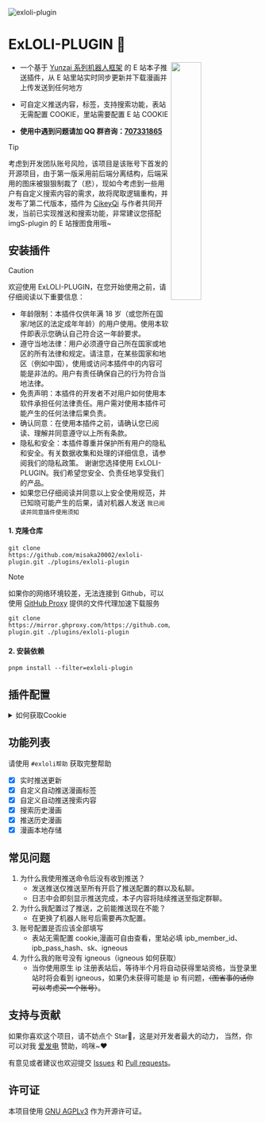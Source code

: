 ![exloli-plugin](https://socialify.git.ci/erzaozi/exloli-plugin/image?description=1&font=Raleway&forks=1&issues=1&language=1&name=1&owner=1&pattern=Circuit%20Board&pulls=1&stargazers=1&theme=Auto)

# ExLOLI-PLUGIN 🍑

<img decoding="async" align=right src="resources/readme/girl.png" width="35%">

- 一个基于 [Yunzai 系列机器人框架](https://github.com/yhArcadia/Yunzai-Bot-plugins-index) 的 E 站本子推送插件，从 E 站里站实时同步更新并下载漫画并上传发送到任何地方

- 可自定义推送内容，标签，支持搜索功能，表站无需配置 COOKIE，里站需要配置 E 站 COOKIE

- **使用中遇到问题请加 QQ 群咨询：[707331865](https://qm.qq.com/q/TXTIS9KhO2)**

> [!TIP]
> 考虑到开发团队账号风险，该项目是该账号下首发的开源项目，由于第一版采用前后端分离结构，后端采用的图床被狠狠制裁了（悲），现如今考虑到一些用户有自定义搜索内容的需求，故将爬取逻辑重构，并发布了第二代版本，插件为 [CikeyQi](https://github.com/CikeyQi) 与作者共同开发，当前已实现推送和搜索功能，非常建议您搭配 imgS-plugin 的 E 站搜图食用哦~

## 安装插件

> [!CAUTION]
> 欢迎使用 ExLOLI-PLUGIN，在您开始使用之前，请仔细阅读以下重要信息：
>
> - 年龄限制：本插件仅供年满 18 岁（或您所在国家/地区的法定成年年龄）的用户使用。使用本软件即表示您确认自己符合这一年龄要求。
> - 遵守当地法律：用户必须遵守自己所在国家或地区的所有法律和规定。请注意，在某些国家和地区（例如中国），使用或访问本插件中的内容可能是非法的。用户有责任确保自己的行为符合当地法律。
> - 免责声明：本插件的开发者不对用户如何使用本软件承担任何法律责任。用户需对使用本插件可能产生的任何法律后果负责。
> - 确认同意：在使用本插件之前，请确认您已阅读、理解并同意遵守以上所有条款。
> - 隐私和安全：本插件尊重并保护所有用户的隐私和安全。有关数据收集和处理的详细信息，请参阅我们的隐私政策。
>   谢谢您选择使用 ExLOLI-PLUGIN。我们希望您安全、负责任地享受我们的产品。
> - 如果您已仔细阅读并同意以上安全使用规范，并已知晓可能产生的后果，请对机器人发送 `我已阅读并同意插件使用须知`

#### 1. 克隆仓库

```
git clone https://github.com/misaka20002/exloli-plugin.git ./plugins/exloli-plugin
```

> [!NOTE]
> 如果你的网络环境较差，无法连接到 Github，可以使用 [GitHub Proxy](https://mirror.ghproxy.com/) 提供的文件代理加速下载服务
>
> ```
> git clone https://mirror.ghproxy.com/https://github.com/misaka20002/exloli-plugin.git ./plugins/exloli-plugin
> ```

#### 2. 安装依赖

```
pnpm install --filter=exloli-plugin
```

## 插件配置

<details> <summary>如何获取Cookie</summary>

- 本插件功能是不符合中国大陆规定的，我们非常不建议你在国内平台使用，你可以使用 [TRSS-Yunzai](https://github.com/TimeRainStarSky/Yunzai) 将其使用在 `Discord` 等国外平台

- 登录 [表站](https://forums.e-hentai.org/)，第一行中如果出现 **Welcome Guest ( Log In | Register )**，说明你还未登录，如果已有账号则选择 **Log In**, 如还未注册则选择**Register**
- 登录成功后打开控制台输入

```javascript
copy(document.cookie)
console.log('Cookie已复制到剪切板')
```

- 在 cookie 中找到需要的字段，使用锅巴插件后台登录填写

</details>

## 功能列表

请使用 `#exloli帮助` 获取完整帮助

- [x] 实时推送更新
- [x] 自定义自动推送漫画标签
- [x] 自定义自动推送搜索内容
- [x] 搜索历史漫画
- [x] 推送历史漫画
- [x] 漫画本地存储

## 常见问题

1. 为什么我使用推送命令后没有收到推送？
   - 发送推送仅推送至所有开启了推送配置的群以及私聊。
   - 日志中会即刻显示推送完成，本子内容将陆续推送至指定群聊。
2. 为什么我配置过了推送，之前能推送现在不能？
   - 在更换了机器人账号后需要再次配置。
3. 账号配置是否应该全部填写
   - 表站无需配置 cookie,漫画可自由查看，里站必填 ipb_member_id、ipb_pass_hash、sk、igneous
4. 为什么我的账号没有 igneous（igneous 如何获取）
   - 当你使用原生 ip 注册表站后，等待半个月将自动获得里站资格，当登录里站时将会看到 igneous，如果仍未获得可能是 ip 有问题，~~（图省事的话你可以考虑买一个账号）~~。

## 支持与贡献

如果你喜欢这个项目，请不妨点个 Star🌟，这是对开发者最大的动力， 当然，你可以对我 [爱发电](https://afdian.net/a/sumoqi) 赞助，呜咪~❤️

有意见或者建议也欢迎提交 [Issues](https://github.com/erzaozi/exloli-plugin/issues) 和 [Pull requests](https://github.com/erzaozi/exloli-plugin/pulls)。

## 许可证

本项目使用 [GNU AGPLv3](https://choosealicense.com/licenses/agpl-3.0/) 作为开源许可证。

